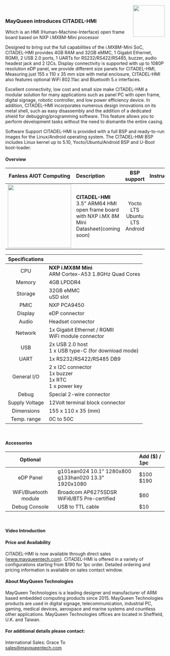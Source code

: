 <img src="https://www.mayqueentech.com/img/logo.png" width="100" align="right">
<br>

### MayQueen introduces CITADEL-HMI
Which is an HMI (Human-Machine-Interface) open frame board based on NXP i.MX8M-Mini processor

Designed to bring out the full capabilities of the i.MX8M-Mini SoC, CITADEL-HMI provides 4GB RAM and 32GB eMMC, 1 Gigabit Ethernet, RGMII, 2 USB 2.0 ports, 1 UARTs for RS232/RS422/RS485, buzzer, audio headest jack and 2 I2Cs. Display connectivity is supported with up to 1080P resolution eDP panel, we provide different size panels for CITADEL-HMI, Measuring just 155 x 110 x 35 mm size with metal enclosure, CITADEL-HMI also features optional WiFi 802.11ac and Bluetooth 5.x interfaces.

Excellent connectivity, low cost and small size make CITADEL-HMI a modular solution for many applications such as panel PC with open frame, digital signage, robotic controller, and low power efficiency device. In addition, CITADEL-HMI incorporates numerous design innovations on its metal shell, such as easy disassembly and the addition of a dedicated shield for debugging/programming software. This feature allows you to perform development tasks without the need to dismantle the entire casing.

Software Support
CITADEL-HMI is provided with a full BSP and ready-to-run images for the Linux/Android operating system.
The CITADEL-HMI BSP includes Linux kernel up to 5.10, Yocto/Ubuntu/Android BSP and U-Boot boot-loader.
<br>

#### Overview
|                         Fanless AIOT Computing                         | Description                                                  |                       BSP support                       |                       Instruction                        |
| :----------------------------------------------------------: | :----------------------------------------------------------- | :---------------------------------------------------------: | :----------------------------------------------------------: |
| <img src="https://mayqueentech.com/img/wafer-imx8mm.png" width="200"/> | **CITADEL-HMI** <br />     3.5" ARM64 HMI open frame board with NXP i.MX 8M Mini <br/> Datasheet(coming soon) | Yocto LTS <br /> Ubuntu LTS <br /> Android |  |


|                         Specifications                         |                                                   |
| :----------------------------------------------------------: | :----------------------------------------------------------- |
| CPU | **NXP i.MX8M Mini** <br />    ARM Cortex-A53 1.8GHz Quad Cores |
| Memory | 4GB LPDDR4 |
| Storage | 32GB eMMC <br /> uSD slot|
| PMIC | NXP PCA9450 |
| Display | eDP connector|
| Audio | Headset connector |
| Network | 1x Gigabit Ethernet / RGMII <br /> WiFi module connector |
| USB | 2x USB 2.0 host <br /> 1 x USB type-C (for download mode) |
| UART | 1x RS232/RS422/RS485 DB9|
| General I/O | 2 x I2C connector <br /> 1x buzzer <br /> 1x RTC <br /> 1 x power key |
| Debug | Special 2-wire connector |
| Supply Voltage | 12Volt terminal block connector |
| Dimensions | 155 x 110 x 35 (mm) |
| Temp. range | 0C to 50C |
<br>

#### Accessories

|                         Optional                         |                                                   |                         Add ($) / 1pc                    |
| :----------------------------------------------------------: | :----------------------------------------------------------- |:----------------------------------------------------------- |
| eDP Panel | g101ean024 10.1" 1280x800 <br /> g133han020 13.3" 1920x1080 | $100 <br /> $190|
| WiFi/Bluetooth module | Broadcom AP6275SDSR WiFi6/BT5 Pre-certified | $60|
| Debug Console | USB to TTL cable | $10|
<br>

#### Video Introduction


#### Price and Availability
CITADEL-HMI is now available through direct sales (www.mayqueentech.com).
CITADEL-HMI is offered in a variety of configurations starting from $190 for 1pc order.
Detailed ordering and pricing information is available on sales contact window.
<br>

#### About MayQueen Technologies
MayQueen Technologies is a leading designer and manufacturer of ARM based embedded computing products since 2015.
MayQueen Technologies products are used in digital signage, telecommunication, industrial PC, gaming, medical devices, aerospace and marine systems and countless other applications.
MayQueen Technologies offices are located in Sheffield, U.K. and Taiwan.
<br>

#### For additional details please contact:

International Sales: Grace To
<br> 
sales@mayqueentech.com 


